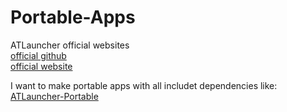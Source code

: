 # Portable-Apps
ATLauncher official websites <br />
[official github](https://github.com/ATLauncher/ATLauncher) <br />
[official website](https://atlauncher.com/) <br />

I want to make portable apps with all includet dependencies like: <br />
[ATLauncher-Portable](https://github.com/Farmer-Markus/ATLauncher-Portable/releases/latest) <br />
